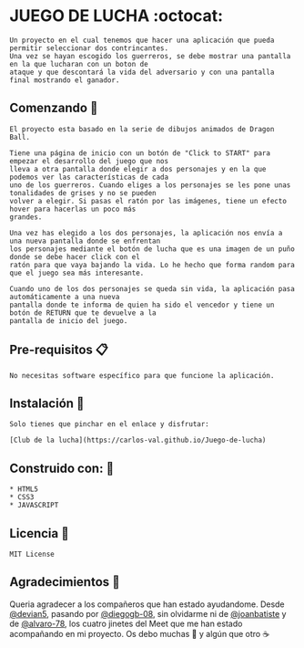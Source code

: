 # JUEGO DE LUCHA :octocat:

    Un proyecto en el cual tenemos que hacer una aplicación que pueda permitir seleccionar dos contrincantes.
    Una vez se hayan escogido los guerreros, se debe mostrar una pantalla en la que lucharan con un boton de 
    ataque y que descontará la vida del adversario y con una pantalla final mostrando el ganador.

## Comenzando :rocket:

    El proyecto esta basado en la serie de dibujos animados de Dragon Ball.
    
    Tiene una página de inicio con un botón de "Click to START" para empezar el desarrollo del juego que nos 
    lleva a otra pantalla donde elegir a dos personajes y en la que podemos ver las características de cada 
    uno de los guerreros. Cuando eliges a los personajes se les pone unas tonalidades de grises y no se pueden 
    volver a elegir. Si pasas el ratón por las imágenes, tiene un efecto hover para hacerlas un poco más 
    grandes.

    Una vez has elegido a los dos personajes, la aplicación nos envía a una nueva pantalla donde se enfrentan 
    los personajes mediante el botón de lucha que es una imagen de un puño donde se debe hacer click con el 
    ratón para que vaya bajando la vida. Lo he hecho que forma random para que el juego sea más interesante.

    Cuando uno de los dos personajes se queda sin vida, la aplicación pasa automáticamente a una nueva 
    pantalla donde te informa de quien ha sido el vencedor y tiene un botón de RETURN que te devuelve a la
    pantalla de inicio del juego.

## Pre-requisitos :clipboard:

    No necesitas software específico para que funcione la aplicación.

## Instalación :wrench:

    Solo tienes que pinchar en el enlace y disfrutar:
    
    [Club de la lucha](https://carlos-val.github.io/Juego-de-lucha)

## Construido con: :hammer:

    * HTML5
    * CSS3 
    * JAVASCRIPT 

## Licencia :bookmark_tabs:

    MIT License

## Agradecimientos :gift:

Queria agradecer a los compañeros que han estado ayudandome. Desde [@devian5](https://github.com/devian5), pasando por [@diegogb-08](https://github.com/diegogb-08), sin olvidarme ni de [@joanbatiste](https://github.com/joanbatiste) y de [@alvaro-78](https://github.com/Alvaro-78), los cuatro jinetes del Meet que me han estado acompañando en mi proyecto. Os debo muchas :beer: y algún que otro :coffee:


